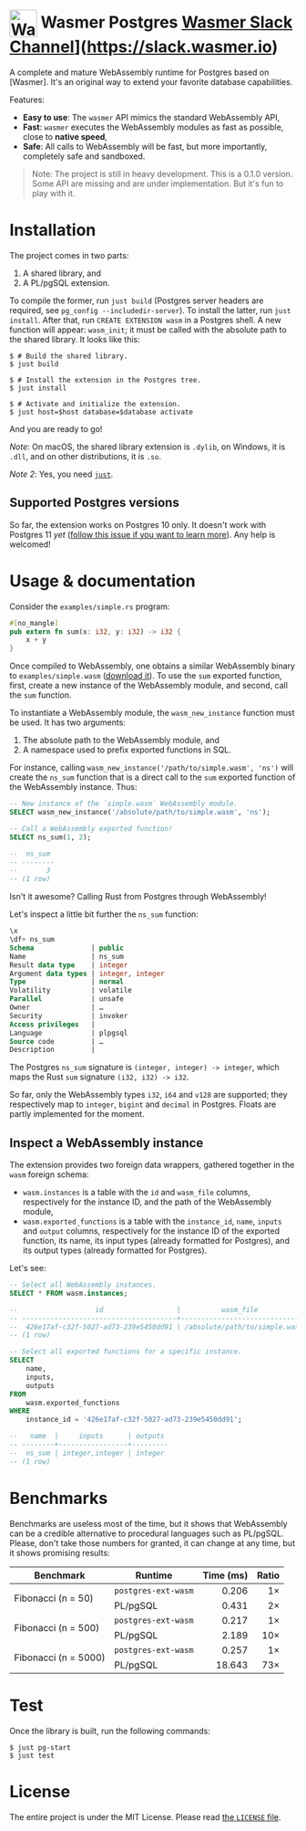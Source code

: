 # <img height="48" src="https://wasmer.io/static/icons/favicon-96x96.png" alt="Wasmer logo" valign="middle"> Wasmer Postgres [Wasmer Slack Channel](https://img.shields.io/static/v1?label=chat&message=on%20Slack&color=green)](https://slack.wasmer.io)

A complete and mature WebAssembly runtime for Postgres based on [Wasmer].
It's an original way to extend your favorite database capabilities.

Features:

  * **Easy to use**: The `wasmer` API mimics the standard WebAssembly API,
  * **Fast**: `wasmer` executes the WebAssembly modules as fast as
    possible, close to **native speed**,
  * **Safe**: All calls to WebAssembly will be fast, but more
    importantly, completely safe and sandboxed.

> Note: The project is still in heavy development. This is a
0.1.0 version. Some API are missing and are under implementation. But
it's fun to play with it.

# Installation

The project comes in two parts:

  1. A shared library, and
  2. A PL/pgSQL extension.
  
To compile the former, run `just build` (Postgres server headers are
required, see `pg_config --includedir-server`). To install the latter,
run `just install`. After that, run `CREATE EXTENSION wasm` in a
Postgres shell. A new function will appear: `wasm_init`; it must be
called with the absolute path to the shared library. It looks like
this:

```shell
$ # Build the shared library.
$ just build

$ # Install the extension in the Postgres tree.
$ just install

$ # Activate and initialize the extension.
$ just host=$host database=$database activate
```

And you are ready to go!

*Note*: On macOS, the shared library extension is `.dylib`, on Windows,
it is `.dll`, and on other distributions, it is `.so`.

*Note 2*: Yes, you need [`just`][just].

## Supported Postgres versions

So far, the extension works on Postgres 10 only. It doesn't work with
Postgres 11 _yet_ ([follow this issue if you want to learn
more][pg-extend-rs-issue-49]). Any help is welcomed!

[just]: https://github.com/casey/just/
[pg-extend-rs-issue-49]: https://github.com/bluejekyll/pg-extend-rs/issues/49

# Usage & documentation

Consider the `examples/simple.rs` program:

```rust
#[no_mangle]
pub extern fn sum(x: i32, y: i32) -> i32 {
    x + y
}
```

Once compiled to WebAssembly, one obtains a similar WebAssembly binary
to `examples/simple.wasm` ([download it][download-simple-wasm]). To
use the `sum` exported function, first, create a new instance of the
WebAssembly module, and second, call the `sum` function.

To instantiate a WebAssembly module, the `wasm_new_instance` function
must be used. It has two arguments:

  1. The absolute path to the WebAssembly module, and
  2. A namespace used to prefix exported functions in SQL.

For instance, calling
`wasm_new_instance('/path/to/simple.wasm', 'ns')` will create the
`ns_sum` function that is a direct call to the `sum` exported function
of the WebAssembly instance. Thus:

```sql
-- New instance of the `simple.wasm` WebAssembly module.
SELECT wasm_new_instance('/absolute/path/to/simple.wasm', 'ns');

-- Call a WebAssembly exported function!
SELECT ns_sum(1, 2);

--  ns_sum
-- --------
--       3
-- (1 row)
```

Isn't it awesome? Calling Rust from Postgres through WebAssembly!

Let's inspect a little bit further the `ns_sum` function:

```sql
\x
\df+ ns_sum
Schema              | public
Name                | ns_sum
Result data type    | integer
Argument data types | integer, integer
Type                | normal
Volatility          | volatile
Parallel            | unsafe
Owner               | …
Security            | invoker
Access privileges   |
Language            | plpgsql
Source code         | …
Description         |
```

The Postgres `ns_sum` signature is `(integer, integer) -> integer`,
which maps the Rust `sum` signature `(i32, i32) -> i32`.

So far, only the WebAssembly types `i32`, `i64` and `v128` are
supported; they respectively map to `integer`, `bigint` and `decimal`
in Postgres. Floats are partly implemented for the moment.

[download-simple-wasm]: https://github.com/wasmerio/postgres-ext-wasm/blob/master/examples/simple.wasm

## Inspect a WebAssembly instance

The extension provides two foreign data wrappers, gathered together in
the `wasm` foreign schema:

  * `wasm.instances` is a table with the `id` and `wasm_file` columns,
    respectively for the instance ID, and the path of the WebAssembly
    module,
  * `wasm.exported_functions` is a table with the `instance_id`,
    `name`, `inputs` and `output` columns, respectively for the
    instance ID of the exported function, its name, its input types
    (already formatted for Postgres), and its output types (already
    formatted for Postgres).

Let's see:

```sql
-- Select all WebAssembly instances.
SELECT * FROM wasm.instances;

--                   id                  |          wasm_file
-- --------------------------------------+-------------------------------
--  426e17af-c32f-5027-ad73-239e5450dd91 | /absolute/path/to/simple.wasm
-- (1 row)

-- Select all exported functions for a specific instance.
SELECT
    name,
    inputs,
    outputs
FROM
    wasm.exported_functions
WHERE
    instance_id = '426e17af-c32f-5027-ad73-239e5450dd91';

--   name  |     inputs      | outputs
-- --------+-----------------+---------
--  ns_sum | integer,integer | integer
-- (1 row)
```

# Benchmarks

Benchmarks are useless most of the time, but it shows that WebAssembly
can be a credible alternative to procedural languages such as
PL/pgSQL. Please, don't take those numbers for granted, it can change
at any time, but it shows promising results:

<table>
  <thead>
    <tr>
      <th>Benchmark</th>
      <th>Runtime</th>
      <th align="right">Time (ms)</th>
      <th align="right">Ratio</th>
    </tr>
  </thead>
  <tbody>
    <tr>
      <td rowspan="2">Fibonacci (n = 50)</td>
      <td><code>postgres-ext-wasm</code></td>
      <td align="right">0.206</td>
      <td align="right">1×</td>
    </tr>
    <tr>
      <td>PL/pgSQL</td>
      <td align="right">0.431</td>
      <td align="right">2×</td>
    </tr>
    <tr>
      <td rowspan="2">Fibonacci (n = 500)</td>
      <td><code>postgres-ext-wasm</code></td>
      <td align="right">0.217</td>
      <td align="right">1×</td>
    </tr>
    <tr>
      <td>PL/pgSQL</td>
      <td align="right">2.189</td>
      <td align="right">10×</td>
    </tr>
    <tr>
      <td rowspan="2">Fibonacci (n = 5000)</td>
      <td><code>postgres-ext-wasm</code></td>
      <td align="right">0.257</td>
      <td align="right">1×</td>
    </tr>
    <tr>
      <td>PL/pgSQL</td>
      <td align="right">18.643</td>
      <td align="right">73×</td>
    </tr>
  </tbody>
</table>

# Test

Once the library is built, run the following commands:

```shell
$ just pg-start
$ just test
```

# License

The entire project is under the MIT License. Please read [the `LICENSE` file][license].

[license]: https://github.com/wasmerio/wasmer/blob/master/LICENSE
